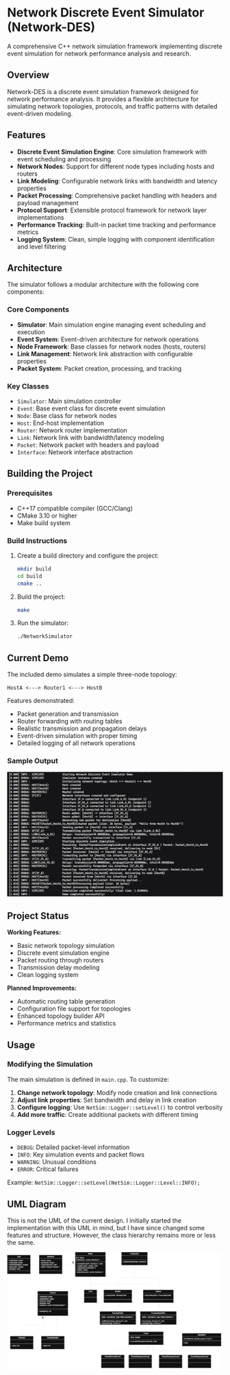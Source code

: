 # Network Discrete Event Simulator (Network-DES)

A comprehensive C++ network simulation framework implementing discrete event simulation for network performance analysis and research.

## Overview

Network-DES is a discrete event simulation framework designed for network performance analysis. It provides a flexible architecture for simulating network topologies, protocols, and traffic patterns with detailed event-driven modeling.

## Features

- **Discrete Event Simulation Engine**: Core simulation framework with event scheduling and processing
- **Network Nodes**: Support for different node types including hosts and routers
- **Link Modeling**: Configurable network links with bandwidth and latency properties
- **Packet Processing**: Comprehensive packet handling with headers and payload management
- **Protocol Support**: Extensible protocol framework for network layer implementations
- **Performance Tracking**: Built-in packet time tracking and performance metrics
- **Logging System**: Clean, simple logging with component identification and level filtering

## Architecture

The simulator follows a modular architecture with the following core components:

### Core Components
- **Simulator**: Main simulation engine managing event scheduling and execution
- **Event System**: Event-driven architecture for network operations
- **Node Framework**: Base classes for network nodes (hosts, routers)
- **Link Management**: Network link abstraction with configurable properties
- **Packet System**: Packet creation, processing, and tracking

### Key Classes
- `Simulator`: Main simulation controller
- `Event`: Base event class for discrete event simulation
- `Node`: Base class for network nodes
- `Host`: End-host implementation
- `Router`: Network router implementation
- `Link`: Network link with bandwidth/latency modeling
- `Packet`: Network packet with headers and payload
- `Interface`: Network interface abstraction

## Building the Project

### Prerequisites
- C++17 compatible compiler (GCC/Clang)
- CMake 3.10 or higher
- Make build system

### Build Instructions

1. Create a build directory and configure the project:
    ```sh
    mkdir build
    cd build
    cmake ..
    ```

2. Build the project:
    ```sh
    make
    ```

3. Run the simulator:
    ```sh
    ./NetworkSimulator
    ```

## Current Demo

The included demo simulates a simple three-node topology:
```
HostA <---> Router1 <---> HostB
```

Features demonstrated:
- Packet generation and transmission
- Router forwarding with routing tables
- Realistic transmission and propagation delays
- Event-driven simulation with proper timing
- Detailed logging of all network operations

### Sample Output
![alt text](./assets/image.png)

## Project Status

**Working Features:**
- Basic network topology simulation
- Discrete event simulation engine
- Packet routing through routers
- Transmission delay modeling
- Clean logging system

**Planned Improvements:**
- Automatic routing table generation
- Configuration file support for topologies
- Enhanced topology builder API
- Performance metrics and statistics

## Usage

### Modifying the Simulation

The main simulation is defined in `main.cpp`. To customize:

1. **Change network topology**: Modify node creation and link connections
2. **Adjust link properties**: Set bandwidth and delay in link creation
3. **Configure logging**: Use `NetSim::Logger::setLevel()` to control verbosity
4. **Add more traffic**: Create additional packets with different timing

### Logger Levels
- `DEBUG`: Detailed packet-level information
- `INFO`: Key simulation events and packet flows
- `WARNING`: Unusual conditions
- `ERROR`: Critical failures

Example: `NetSim::Logger::setLevel(NetSim::Logger::Level::INFO);`

## UML Diagram

This is not the UML of the current design. I initially started the implementation with this UML in mind, but I have since changed some features and structure. However, the class hierarchy remains more or less the same.

![alt text](./assets/UML.png)
